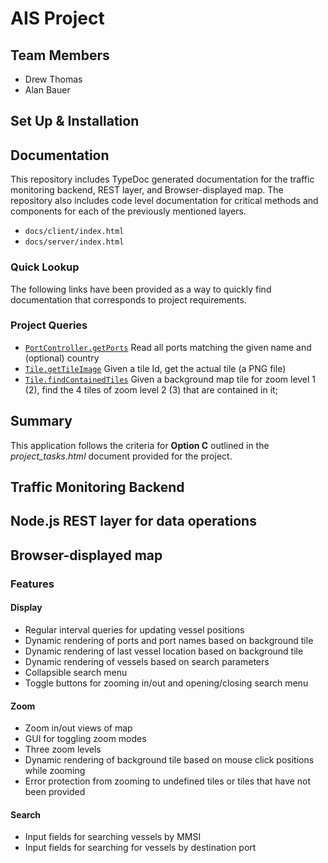 # AIS Project

## Team Members
- Drew Thomas
- Alan Bauer

## Set Up & Installation

## Documentation

This repository includes TypeDoc generated documentation for the traffic monitoring backend, REST layer, 
and Browser-displayed map. The repository also includes code level documentation for critical methods and components
for each of the previously mentioned layers.
- `docs/client/index.html`
- `docs/server/index.html`

### Quick Lookup

The following links have been provided as a way to quickly find documentation that corresponds to project requirements.

### Project Queries

- [`PortController.getPorts`](/classes/controllers_portcontroller.default.html#getports) Read all ports 
  matching the given name and (optional) country
- [`Tile.getTileImage`](/classes/controllers_tilecontroller.default.html#gettileimage) Given a tile Id, get 
  the actual tile (a PNG file)
- [`Tile.findContainedTiles`](/classes/controllers_tilecontroller.default.html#findcontainedtiles) Given a background 
  map tile for zoom level 1 (2), find the 4 tiles of zoom level 2 (3) that are contained in it;
## Summary
This application follows the criteria for **Option C** outlined in the *project_tasks.html* document provided for the
project.

## Traffic Monitoring Backend

## Node.js REST layer for data operations

## Browser-displayed map

### Features

#### Display
- Regular interval queries for updating vessel positions
- Dynamic rendering of ports and port names based on background tile
- Dynamic rendering of last vessel location based on background tile
- Dynamic rendering of vessels based on search parameters
- Collapsible search menu
- Toggle buttons for zooming in/out and opening/closing search menu

#### Zoom
- Zoom in/out views of map
- GUI for toggling zoom modes
- Three zoom levels
- Dynamic rendering of background tile based on mouse click positions while zooming
- Error protection from zooming to undefined tiles or tiles that have not been provided

#### Search
- Input fields for searching vessels by MMSI
- Input fields for searching for vessels by destination port

